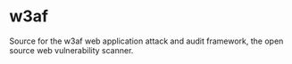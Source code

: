w3af
====

Source for the w3af web application attack and audit framework, the open source web vulnerability scanner.
